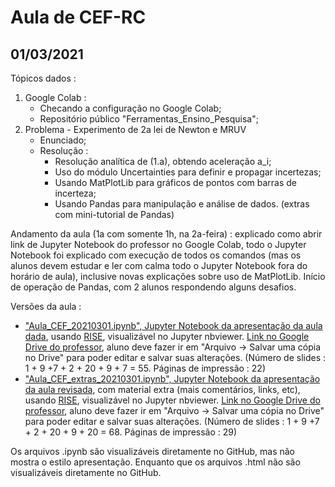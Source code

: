 # Aula de CEF-RC

## 01/03/2021

Tópicos dados :
1. Google Colab :
    * Checando a configuração no Google Colab;
    * Repositório público "Ferramentas_Ensino_Pesquisa";
2. Problema - Experimento de 2a lei de Newton e MRUV
	* Enunciado;
	* Resolução :
		* Resolução analítica de (1.a), obtendo aceleração a_i;
		* Uso do módulo Uncertainties para definir e propagar incertezas;
		* Usando MatPlotLib para gráficos de pontos com barras de incerteza;
		* Usando Pandas para manipulação e análise de dados. (extras com mini-tutorial de Pandas)

Andamento da aula (1a com somente 1h, na 2a-feira) :  explicado como abrir link de  Jupyter Notebook do professor no Google Colab, todo o Jupyter Notebook foi explicado com execução de todos  os comandos (mas os alunos devem estudar e ler com calma todo o Jupyter Notebook fora do horário de aula), inclusive novas explicações sobre uso de MatPlotLib. Início de operação de Pandas, com 2 alunos respondendo alguns desafios.

Versões da aula :

- ["Aula_CEF_20210301.ipynb", Jupyter Notebook da apresentação da aula dada](https://nbviewer.jupyter.org/format/slides/github/rcolistete/Computacao_no_Ensino_de_Fisica_UFES_Alegre/blob/main/Aulas/Aula_20210301/Aula_CEF_20210301.ipynb?transition=convex#/), usando [RISE](https://rise.readthedocs.io/), visualizável no Jupyter nbviewer. [Link no Google Drive do professor](https://drive.google.com/file/d/1APx-c2XPPLr_BcmjaeAa5bnZtTPJDyMr/view?usp=sharing),  aluno deve fazer ir em "Arquivo -> Salvar uma cópia no Drive" para poder editar e salvar suas alterações. (Número de slides : 1 + 9 +7 + 2 + 20 + 9 + 7 =  55. Páginas de impressão : 22)
- ["Aula_CEF_extras_20210301.ipynb", Jupyter Notebook da apresentação da aula revisada](https://nbviewer.jupyter.org/format/slides/github/rcolistete/Computacao_no_Ensino_de_Fisica_UFES_Alegre/blob/main/Aulas/Aula_20210226/Aula_CEF_extras_20210226.ipynb?transition=convex#/), com material extra (mais comentários, links, etc), usando [RISE](https://rise.readthedocs.io/), visualizável no Jupyter nbviewer.  [Link no Google Drive do professor](https://drive.google.com/file/d/1QZARMH6DCTC838F2bnOO5yVkwisTP7Kh/view?usp=sharing), aluno deve fazer ir em "Arquivo -> Salvar uma cópia no Drive" para poder editar e salvar suas alterações. (Número de slides : 1 + 9 +7 + 2 + 20 + 9 + 20 =  68. Páginas de impressão : 29)

Os arquivos .ipynb são visualizáveis diretamente no GitHub, mas não mostra o estilo apresentação. Enquanto que os arquivos .html não são visualizáveis diretamente no GitHub.

